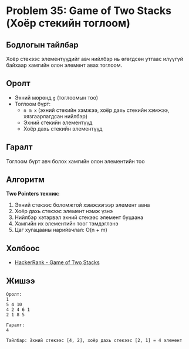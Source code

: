 # Problem 35: Game of Two Stacks (Хоёр стекийн тоглоом)

## Бодлогын тайлбар

Хоёр стекээс элементүүдийг авч нийлбэр нь өгөгдсөн утгаас илүүгүй байхаар хамгийн олон элемент авах тоглоом.

## Оролт

- Эхний мөрөнд `g` (тоглоомын тоо)
- Тоглоом бүрт:
  - `n m x` (эхний стекийн хэмжээ, хоёр дахь стекийн хэмжээ, хязгаарлагдсан нийлбэр)
  - Эхний стекийн элементүүд
  - Хоёр дахь стекийн элементүүд

## Гаралт

Тоглоом бүрт авч болох хамгийн олон элементийн тоо

## Алгоритм

**Two Pointers техник:**

1. Эхний стекээс боломжтой хэмжээгээр элемент авна
2. Хоёр дахь стекээс элемент нэмж үзнэ
3. Нийлбэр хэтэрвэл эхний стекээс элемент буцаана
4. Хамгийн их элементийн тоог тэмдэглэнэ
5. Цаг хугацааны нарийвчлал: O(n + m)

## Холбоос

- [HackerRank - Game of Two Stacks](https://www.hackerrank.com/challenges/game-of-two-stacks)

## Жишээ

```
Оролт:
1
5 4 10
4 2 4 6 1
2 1 8 5

Гаралт:
4

Тайлбар: Эхний стекээс [4, 2], хоёр дахь стекээс [2, 1] = 4 элемент
```
